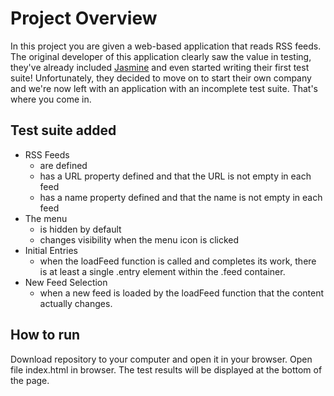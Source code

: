 # Project Overview

In this project you are given a web-based application that reads RSS feeds. The original developer of this application clearly saw the value in testing, they've already included [Jasmine](http://jasmine.github.io/) and even started writing their first test suite! Unfortunately, they decided to move on to start their own company and we're now left with an application with an incomplete test suite. That's where you come in.

## Test suite added

* RSS Feeds
  * are defined
  * has a URL property defined and that the URL is not empty in each feed
  * has a name property defined and that the name is not empty in each feed
* The menu
  * is hidden by default
  * changes visibility when the menu icon is clicked
* Initial Entries
  * when the loadFeed function is called and completes its work, there is at least a single .entry element within the .feed container.
* New Feed Selection
  * when a new feed is loaded by the loadFeed function that the content actually changes.

## How to run

Download repository to your computer and open it in your browser. Open file index.html in browser. The test results will be displayed at the bottom of the page.
